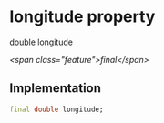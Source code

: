


# longitude property







[double](https:api.flutter.dev/flutter/dart-core/double-class.html) longitude
  
_\<span class="feature"\>final\</span\>_






## Implementation

```dart
final double longitude;
```







